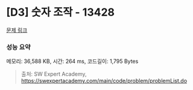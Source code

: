 # [D3] 숫자 조작 - 13428 

[문제 링크](https://swexpertacademy.com/main/code/problem/problemDetail.do?contestProbId=AX4EJPs68IkDFARe) 

### 성능 요약

메모리: 36,588 KB, 시간: 264 ms, 코드길이: 1,795 Bytes



> 출처: SW Expert Academy, https://swexpertacademy.com/main/code/problem/problemList.do